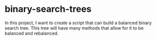 # binary-search-trees

In this project, I want to create a script that can build a balanced binary search tree. This tree will have many methods that allow for it to be balanced and rebalanced. 